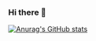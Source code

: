 ### Hi there 👋

[![Anurag's GitHub stats](https://github-readme-stats.vercel.app/api?username=danmondaini)](https://github.com/anuraghazra/github-readme-stats)
